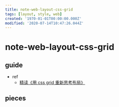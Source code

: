 ```yaml
---
title: note-web-layout-css-grid
tags: [layout, style, web]
created: '1970-01-01T00:00:00.000Z'
modified: '2020-07-14T10:47:26.044Z'
---
```


# note-web-layout-css-grid

## guide

- ref
  - [精读《用 css grid 重新思考布局》](https://zhuanlan.zhihu.com/p/86519309)

## pieces

